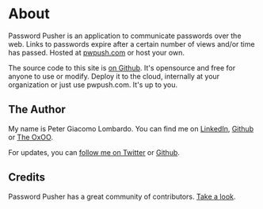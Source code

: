 # About

Password Pusher is an application to communicate passwords over the web. Links to passwords expire after a certain number of views and/or time has passed.  Hosted at [pwpush.com](https://pwpush.com) or host your own.

The source code to this site is [on Github](https://github.com/pglombardo/PasswordPusher). It's opensource and free for anyone to use or modify. Deploy it to the cloud, internally at your organization or just use pwpush.com. It's up to you.

## The Author

My name is Peter Giacomo Lombardo. You can find me on [LinkedIn](https://www.linkedin.com/in/peterlombardo/), [Github](https://github.com/pglombardo) or [The OxOO](https://the0x00.dev).

For updates, you can [follow me on Twitter](https://twitter.com/pwpush) or [Github](https://github.com/pglombardo).

## Credits

Password Pusher has a great community of contributors. [Take a look](https://github.com/pglombardo/PasswordPusher/graphs/contributors).